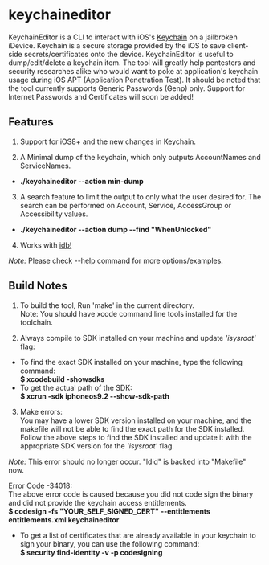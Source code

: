 # keychaineditor
KeychainEditor is a CLI to interact with iOS's [Keychain](https://developer.apple.com/library/ios/documentation/Security/Conceptual/keychainServConcepts/01introduction/introduction.html) on a jailbroken iDevice. Keychain is a secure storage provided by the iOS to save client-side secrets/certificates onto the device. KeychainEditor is useful to dump/edit/delete a keychain item. The tool will greatly help pentesters and security researches alike who would want to poke at application's keychain usage during iOS APT (Application Penetration Test). It should be noted that the tool currently supports Generic Passwords (Genp) only. Support for Internet Passwords and Certificates will soon be added!

## Features
1. Support for iOS8+ and the new changes in Keychain.

2. A Minimal dump of the keychain, which only outputs AccountNames and ServiceNames.
  * **./keychaineditor --action min-dump**

3. A search feature to limit the output to only what the user desired for. The search can be performed on Account, Service, AccessGroup or Accessibility values.
  * **./keychaineditor --action dump --find "WhenUnlocked"**

4. Works with [idb!](http://www.idbtool.com/blog/2015/04/20/new-keychain-editor/)

*Note:* Please check --help command for more options/examples.

## Build Notes

1. To build the tool, Run 'make' in the current directory.<br/>
Note: You should have xcode command line tools installed for the toolchain.

2. Always compile to SDK installed on your machine and update *'isysroot'* flag:<br/>
 * To find the exact SDK installed on your machine, type the following command:<br/>
   **$ xcodebuild -showsdks**<br/>
 * To get the actual path of the SDK:<br/>
   **$ xcrun -sdk iphoneos9.2 --show-sdk-path**

3. Make errors:<br/>
You may have a lower SDK version installed on your machine, and the makefile will not be able to
find the exact path for the SDK installed. Follow the above steps to find the SDK installed
and update it with the appropriate SDK version for the *'isysroot'* flag.

*Note:* This error should no longer occur. "ldid" is backed into "Makefile" now.

Error Code -34018:<br/>
The above error code is caused because you did not code sign the binary and did not provide
the keychain access entitlements.<br/>
**$ codesign -fs "YOUR_SELF_SIGNED_CERT" --entitlements entitlements.xml keychaineditor**
 * To get a list of certificates that are already available in your keychain to sign your binary, you can use the following command:<br/>
   **$ security find-identity -v -p codesigning**
